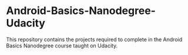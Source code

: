 # Android-Basics-Nanodegree-Udacity
This repository contains the projects required to complete in the Android Basics Nanodegree course taught on Udacity.
